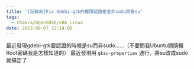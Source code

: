 ```yaml
---
title: '[記錄向]Fix Gdebi-gtk的權限認證是並非sudo而是su'
tags:
  - Chakra/OpenSUSE/x86 Linux
date: 2013-08-07 22:14:00
---
```


最近發現gdebi-gtk要認證的時候是su而非sudo……（不要問我Ubuntu開隨機Root密碼我是怎樣知道的）
最近發現用
`gksu-properties`
運行，將su改成sudo就搞定了